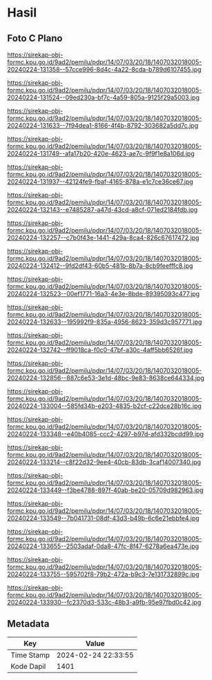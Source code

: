 # Hasil

## Foto C Plano

https://sirekap-obj-formc.kpu.go.id/9ad2/pemilu/pdpr/14/07/03/20/18/1407032018005-20240224-131358--57cce996-8d4c-4a22-8cda-b789d6107455.jpg

https://sirekap-obj-formc.kpu.go.id/9ad2/pemilu/pdpr/14/07/03/20/18/1407032018005-20240224-131524--09ed230a-bf7c-4a59-805a-9125f29a5003.jpg

https://sirekap-obj-formc.kpu.go.id/9ad2/pemilu/pdpr/14/07/03/20/18/1407032018005-20240224-131633--7f94dea1-8166-4f4b-8792-303682a5dd7c.jpg

https://sirekap-obj-formc.kpu.go.id/9ad2/pemilu/pdpr/14/07/03/20/18/1407032018005-20240224-131749--afa17b20-420e-4623-ae7c-9f9f1e8a106d.jpg

https://sirekap-obj-formc.kpu.go.id/9ad2/pemilu/pdpr/14/07/03/20/18/1407032018005-20240224-131937--42124fe9-fbaf-4165-878a-e1c7ce36ce67.jpg

https://sirekap-obj-formc.kpu.go.id/9ad2/pemilu/pdpr/14/07/03/20/18/1407032018005-20240224-132143--e7485287-a47d-43cd-a8cf-071ed2184fdb.jpg

https://sirekap-obj-formc.kpu.go.id/9ad2/pemilu/pdpr/14/07/03/20/18/1407032018005-20240224-132257--c7b0f43e-1441-429a-8ca4-826c67617472.jpg

https://sirekap-obj-formc.kpu.go.id/9ad2/pemilu/pdpr/14/07/03/20/18/1407032018005-20240224-132412--9fd2df43-60b5-481b-8b7a-8cb9feefffc8.jpg

https://sirekap-obj-formc.kpu.go.id/9ad2/pemilu/pdpr/14/07/03/20/18/1407032018005-20240224-132523--00ef1771-16a3-4e3e-8bde-89395093c477.jpg

https://sirekap-obj-formc.kpu.go.id/9ad2/pemilu/pdpr/14/07/03/20/18/1407032018005-20240224-132633--195992f9-835a-4956-8623-359d3c957771.jpg

https://sirekap-obj-formc.kpu.go.id/9ad2/pemilu/pdpr/14/07/03/20/18/1407032018005-20240224-132742--ff9018ca-f0c0-47bf-a30c-4aff5bb6526f.jpg

https://sirekap-obj-formc.kpu.go.id/9ad2/pemilu/pdpr/14/07/03/20/18/1407032018005-20240224-132856--887c6e53-3e1d-48bc-9e83-8638ce644334.jpg

https://sirekap-obj-formc.kpu.go.id/9ad2/pemilu/pdpr/14/07/03/20/18/1407032018005-20240224-133004--585fd34b-e203-4835-b2cf-c22dce28b16c.jpg

https://sirekap-obj-formc.kpu.go.id/9ad2/pemilu/pdpr/14/07/03/20/18/1407032018005-20240224-133348--e40b4085-ccc2-4297-b97d-afd332bcdd99.jpg

https://sirekap-obj-formc.kpu.go.id/9ad2/pemilu/pdpr/14/07/03/20/18/1407032018005-20240224-133214--c8f22d32-9ee4-40cb-83db-3caf14007340.jpg

https://sirekap-obj-formc.kpu.go.id/9ad2/pemilu/pdpr/14/07/03/20/18/1407032018005-20240224-133449--f3be4788-897f-40ab-be20-05709d982963.jpg

https://sirekap-obj-formc.kpu.go.id/9ad2/pemilu/pdpr/14/07/03/20/18/1407032018005-20240224-133549--7b041731-08df-43d3-b49b-6c6e21ebbfe4.jpg

https://sirekap-obj-formc.kpu.go.id/9ad2/pemilu/pdpr/14/07/03/20/18/1407032018005-20240224-133655--2503adaf-0da8-47fc-8f47-6278a6ea473e.jpg

https://sirekap-obj-formc.kpu.go.id/9ad2/pemilu/pdpr/14/07/03/20/18/1407032018005-20240224-133755--595702f8-79b2-472a-b9c3-7e131732899c.jpg

https://sirekap-obj-formc.kpu.go.id/9ad2/pemilu/pdpr/14/07/03/20/18/1407032018005-20240224-133930--fc2370d3-533c-48b3-a9fb-95e97fbd0c42.jpg


## Metadata

| Key        | Value               |
| ---------- | ------------------- |
| Time Stamp | 2024-02-24 22:33:55 |
| Kode Dapil | 1401                |



